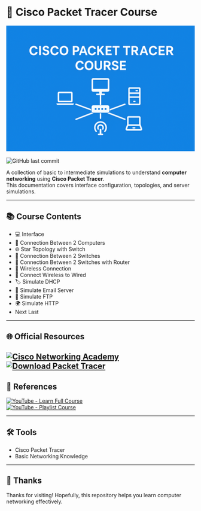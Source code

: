 # 🚀 Cisco Packet Tracer Course

![Banner](./images/banner.png) 

![GitHub last commit](https://img.shields.io/github/last-commit/azrilpramudia/cisco-packet-tracer-course?style=for-the-badge)  

A collection of basic to intermediate simulations to understand **computer networking** using **Cisco Packet Tracer**.  
This documentation covers interface configuration, topologies, and server simulations.

---

## 📚 Course Contents
- 💻 Interface  
- 🔌 Connection Between 2 Computers  
- 🌐 Star Topology with Switch  
- 🔗 Connection Between 2 Switches  
- 📡 Connection Between 2 Switches with Router  
- 📶 Wireless Connection  
- 🔄 Connect Wireless to Wired  
- 🏷️ Simulate DHCP  
- 📧 Simulate Email Server  
- 📂 Simulate FTP  
- 🌍 Simulate HTTP
- Next Last

---

## 🌐 Official Resources
[![Cisco Networking Academy](https://img.shields.io/badge/Cisco-Networking%20Academy-red?style=for-the-badge&logo=cisco)](https://www.netacad.com/)  
[![Download Packet Tracer](https://img.shields.io/badge/Download-Packet%20Tracer-blue?style=for-the-badge&logo=cisco)](https://www.netacad.com/courses/packet-tracer) 
---

## 🎥 References
[![YouTube - Learn Full Course](https://img.shields.io/badge/YouTube-Learn%20Full%20Course-red?style=for-the-badge&logo=youtube)](https://youtu.be/ty0HMs48U1k?si=oRu7xAE7oOrg15qX)  
[![YouTube - Playlist Course](https://img.shields.io/badge/YouTube-Playlist%20Course-red?style=for-the-badge&logo=youtube)](https://www.youtube.com/watch?v=OOA7uqSvBNI&list=PLVFyjfF2Drdt9hXs37KTPTIqtNVCXFfOG)

---

## 🛠️ Tools
- Cisco Packet Tracer  
- Basic Networking Knowledge  

---

## 🙏 Thanks
Thanks for visiting! Hopefully, this repository helps you learn computer networking effectively.
